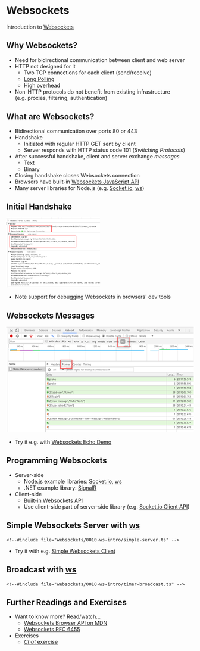 # Websockets

Introduction to [Websockets](https://en.wikipedia.org/wiki/WebSocket)


<!-- .slide: class="left" -->
## Why Websockets?

* Need for bidirectional communication between client and web server
* HTTP not designed for it
  * Two TCP connections for each client (send/receive)
  * [Long Polling](https://en.wikipedia.org/wiki/Push_technology#Long_polling)
  * High overhead
* Non-HTTP protocols do not benefit from existing infrastructure<br/>
  (e.g. proxies, filtering, authentication)


<!-- .slide: class="left" -->
## What are Websockets?

* Bidirectional communication over ports 80 or 443
* Handshake
  * Initiated with regular HTTP GET sent by client
  * Server responds with HTTP status code 101 (*Switching Protocols*)
* After successful handshake, client and server exchange *messages*
  * Text
  * Binary
* Closing handshake closes Websockets connection
* Browsers have built-in [Websockets JavaScript API](https://developer.mozilla.org/en-US/docs/Web/API/WebSockets_API)
* Many server libraries for Node.js (e.g. [Socket.io](https://socket.io), [ws](https://github.com/websockets/ws))


<!-- .slide: class="left" -->
## Initial Handshake

<img src='images/websockets-init-get.png' alt='Initial Handshake in Chrome Dev Tools' width='50%' />

* Note support for debugging Websockets in browsers' dev tools


<!-- .slide: class="left" -->
## Websockets Messages

![WS Mesages in Chrome Dev Tools](images/websockets-messages.png)

* Try it e.g. with [Websockets Echo Demo](http://demos.kaazing.com/echo/)


<!-- .slide: class="left" -->
## Programming Websockets

* Server-side
  * Node.js example libraries: [Socket.io](https://socket.io), [ws](https://github.com/websockets/ws)
  * .NET example library: [SignalR](https://github.com/aspnet/SignalR)
* Client-side
  * [Built-in Websockets API](https://developer.mozilla.org/en-US/docs/Web/API/WebSockets_API)
  * Use client-side part of server-side library (e.g. [Socket.io Client API](https://socket.io/docs/client-api/))


<!-- .slide: class="left" -->
## Simple Websockets Server with [ws](https://github.com/websockets/ws)

```
<!--#include file="websockets/0010-ws-intro/simple-server.ts" -->
```

* Try it with e.g. [Simple Websockets Client](https://github.com/hakobera/Simple-WebSocket-Client)


<!-- .slide: class="left" -->
## Broadcast with [ws](https://github.com/websockets/ws)

```
<!--#include file="websockets/0010-ws-intro/timer-broadcast.ts" -->
```


<!-- .slide: class="left" -->
## Further Readings and Exercises

* Want to know more? Read/watch...
  * [Websockets Browser API on MDN](https://developer.mozilla.org/en-US/docs/Web/API/WebSockets_API)
  * [Websockets RFC 6455](https://tools.ietf.org/html/rfc6455)
* Exercises
  * [*Chat* exercise](https://github.com/rstropek/htl-mobile-computing/blob/master/websockets/9010-chat/readme.md)
